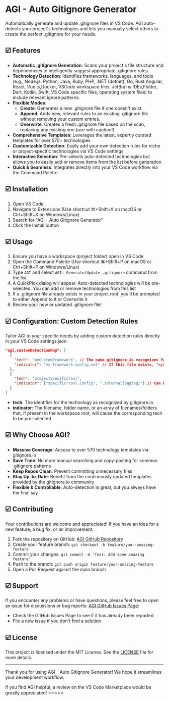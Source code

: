 # AGI - Auto Gitignore Generator

Automatically generate and update .gitignore files in VS Code. AGI auto-detects your project's technologies and lets you manually select others to create the perfect .gitignore for your needs.

<!-- Consider adding a catchy banner image or a short GIF here showing AGI in action -->

## ☑️ Features

- **Automatic .gitignore Generation**: Scans your project's file structure and dependencies to intelligently suggest appropriate .gitignore rules.
- **Technology Detection**: Identifies frameworks, languages, and tools (e.g., Node.js, Python, Java, Ruby, PHP, .NET (dotnet), Go, Rust,Angular, React, Vue.js,Docker, VSCode workspace files, JetBrains IDEs,Flutter, Dart, Kotlin, Swift, VS Code specific files, operating system files) to include relevant ignore patterns.
-  **Flexible Modes**:
    - **Create**: Generates a new .gitignore file if one doesn't exist.
    - **Append**: Adds new, relevant rules to an existing .gitignore file without removing your custom entries.
    - **Overwrite**: Creates a fresh .gitignore file based on the scan, replacing any existing one (use with caution!).
- **Comprehensive Templates**: Leverages the latest, expertly curated templates for over 570+ technologies
- **Customizable Detection**: Easily add your own detection rules for niche or project-specific technologies via VS Code settings
- **Interactive Selection**: Pre-selects auto-detected technologies but allows you to easily add or remove items from the list before generation
- **Quick & Seamless**: Integrates directly into your VS Code workflow via the Command Palette

## ☑️ Installation

1. Open VS Code
2. Navigate to Extensions (Use shortcut ⌘+Shift+X on macOS or Ctrl+Shift+X on Windows/Linux)
3. Search for "AGI - Auto Gitignore Generator"
4. Click the Install button

## ☑️ Usage

1. Ensure you have a workspace (project folder) open in VS Code
2. Open the Command Palette (Use shortcut ⌘+Shift+P on macOS or Ctrl+Shift+P on Windows/Linux)
3. Type `AGI` and select `AGI: Generate/Update .gitignore` command from the list
4. A QuickPick dialog will appear. Auto-detected technologies will be pre-selected. You can add or remove technologies from this list
5. If a .gitignore file already exists in your project root, you'll be prompted to either Append to it or Overwrite it
6. Review your new or updated .gitignore file!

## ☑️ Configuration: Custom Detection Rules

Tailor AGI to your specific needs by adding custom detection rules directly in your VS Code settings.json:

```json
"agi.customDetectionMap": [
  {
    "tech": "myCustomFramework", // The name gitignore.io recognizes for this tech
    "indicator": "my-framework-config.xml" // If this file exists, "myCustomFramework" is pre-selected
  },
  {
    "tech": "projectSpecificTool",
    "indicator": ["specific-tool.config", ".internallogging/"] // Can be a file or folder, or an array of them
  }
]
```

- **tech**: The identifier for the technology as recognized by gitignore.io
- **indicator**: The filename, folder name, or an array of filenames/folders that, if present in the workspace root, will cause the corresponding tech to be pre-selected

## ☑️ Why Choose AGI?

- **Massive Coverage**: Access to over 570 technology templates via gitignore.io
- **Save Time**: No more manual searching and copy-pasting for common .gitignore patterns
- **Keep Repos Clean**: Prevent committing unnecessary files
- **Stay Up-to-Date**: Benefit from the continuously updated templates provided by the gitignore.io community
- **Flexible & Controllable**: Auto-detection is great, but you always have the final say

## ☑️ Contributing

Your contributions are welcome and appreciated! If you have an idea for a new feature, a bug fix, or an improvement:

1. Fork the repository on GitHub: [AGI GitHub Repository](https://github.com/ravi-s7/AGI)
2. Create your feature branch: `git checkout -b feature/your-amazing-feature`
3. Commit your changes: `git commit -m 'feat: Add some amazing feature'`
4. Push to the branch: `git push origin feature/your-amazing-feature`
5. Open a Pull Request against the main branch

## ☑️ Support

If you encounter any problems or have questions, please feel free to open an issue for discussions or bug reports: [AGI GitHub Issues Page](https://github.com/ravi-s7/AGI/issues):

- Check the GitHub Issues Page to see if it has already been reported
- File a new issue if you don't find a solution

## ☑️ License

This project is licensed under the MIT License. See the [LICENSE](https://github.com/ravi-s7/AGI/blob/main/LICENSE) file for more details.

---

Thank you for using AGI - Auto Gitignore Generator! We hope it streamlines your development workflow.

If you find AGI helpful, a review on the VS Code Marketplace would be greatly appreciated! ⭐⭐⭐⭐⭐